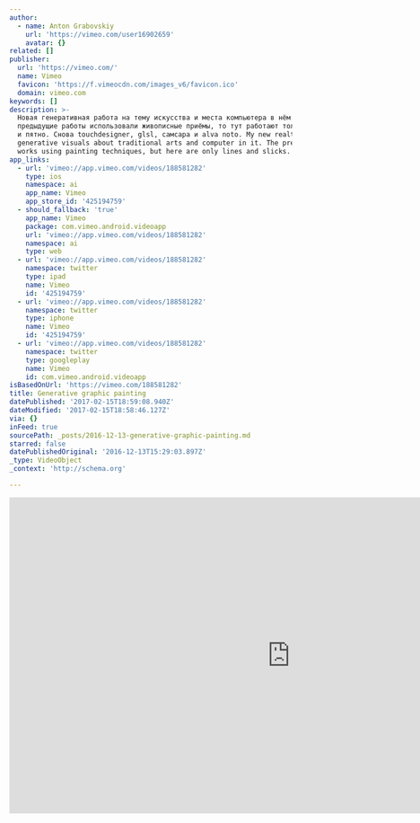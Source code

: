 ```yaml
---
author:
  - name: Anton Grabovskiy
    url: 'https://vimeo.com/user16902659'
    avatar: {}
related: []
publisher:
  url: 'https://vimeo.com/'
  name: Vimeo
  favicon: 'https://f.vimeocdn.com/images_v6/favicon.ico'
  domain: vimeo.com
keywords: []
description: >-
  Новая генеративная работа на тему искусства и места компьютера в нём. Если
  предыдущие работы использовали живописные приёмы, то тут работают только линия
  и пятно. Снова touchdesigner, glsl, самсара и alva noto. My new realtime
  generative visuals about traditional arts and computer in it. The previous
  works using painting techniques, but here are only lines and slicks.
app_links:
  - url: 'vimeo://app.vimeo.com/videos/188581282'
    type: ios
    namespace: ai
    app_name: Vimeo
    app_store_id: '425194759'
  - should_fallback: 'true'
    app_name: Vimeo
    package: com.vimeo.android.videoapp
    url: 'vimeo://app.vimeo.com/videos/188581282'
    namespace: ai
    type: web
  - url: 'vimeo://app.vimeo.com/videos/188581282'
    namespace: twitter
    type: ipad
    name: Vimeo
    id: '425194759'
  - url: 'vimeo://app.vimeo.com/videos/188581282'
    namespace: twitter
    type: iphone
    name: Vimeo
    id: '425194759'
  - url: 'vimeo://app.vimeo.com/videos/188581282'
    namespace: twitter
    type: googleplay
    name: Vimeo
    id: com.vimeo.android.videoapp
isBasedOnUrl: 'https://vimeo.com/188581282'
title: Generative graphic painting
datePublished: '2017-02-15T18:59:08.940Z'
dateModified: '2017-02-15T18:58:46.127Z'
via: {}
inFeed: true
sourcePath: _posts/2016-12-13-generative-graphic-painting.md
starred: false
datePublishedOriginal: '2016-12-13T15:29:03.897Z'
_type: VideoObject
_context: 'http://schema.org'

---
```

<iframe src="https://cdn.embedly.com/widgets/media.html?src=https%3A%2F%2Fplayer.vimeo.com%2Fvideo%2F188581282&amp;url=https%3A%2F%2Fvimeo.com%2F188581282&amp;image=https%3A%2F%2Fi.vimeocdn.com%2Fvideo%2F598632238_1280.jpg&amp;key=b7d04c9b404c499eba89ee7072e1c4f7&amp;type=text%2Fhtml&amp;schema=vimeo" width="1000" height="563" scrolling="no" frameborder="0" allowfullscreen="" style=""></iframe>